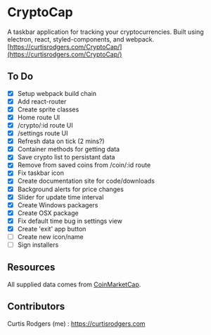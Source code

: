 # CryptoCap

A taskbar application for tracking your cryptocurrencies. Built using electron,
react, styled-components, and webpack.
[https://curtisrodgers.com/CryptoCap/](https://curtisrodgers.com/CryptoCap/)

## To Do

* [x] Setup webpack build chain
* [x] Add react-router
* [x] Create sprite classes
* [x] Home route UI
* [x] /crypto/:id route UI
* [x] /settings route UI
* [x] Refresh data on tick (2 mins?)
* [x] Container methods for getting data
* [x] Save crypto list to persistant data
* [x] Remove from saved coins from /coin/:id route
* [x] Fix taskbar icon
* [x] Create documentation site for code/downloads
* [x] Background alerts for price changes
* [x] Slider for update time interval
* [x] Create Windows packagers
* [x] Create OSX package
* [x] Fix default time bug in settings view
* [x] Create 'exit' app button
* [ ] Create new icon/name
* [ ] Sign installers

## Resources

All supplied data comes from [CoinMarketCap](https://coinmarketcap.com/api/).

## Contributors

Curtis Rodgers (me) : https://curtisrodgers.com
